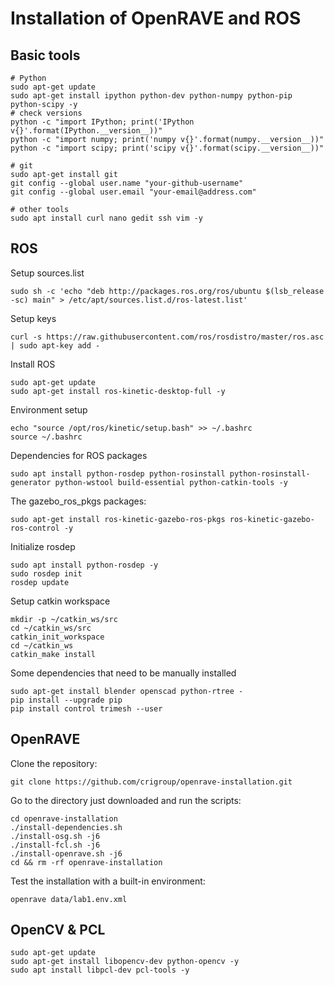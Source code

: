 # Installation of OpenRAVE and ROS
## Basic tools
```
# Python
sudo apt-get update
sudo apt-get install ipython python-dev python-numpy python-pip python-scipy -y
# check versions
python -c "import IPython; print('IPython v{}'.format(IPython.__version__))"
python -c "import numpy; print('numpy v{}'.format(numpy.__version__))"
python -c "import scipy; print('scipy v{}'.format(scipy.__version__))"

# git
sudo apt-get install git
git config --global user.name "your-github-username"
git config --global user.email "your-email@address.com"

# other tools
sudo apt install curl nano gedit ssh vim -y
```


## ROS
Setup sources.list
```
sudo sh -c 'echo "deb http://packages.ros.org/ros/ubuntu $(lsb_release -sc) main" > /etc/apt/sources.list.d/ros-latest.list'
```

Setup keys
```
curl -s https://raw.githubusercontent.com/ros/rosdistro/master/ros.asc | sudo apt-key add -
```

Install ROS
```
sudo apt-get update
sudo apt-get install ros-kinetic-desktop-full -y
```

Environment setup
```
echo "source /opt/ros/kinetic/setup.bash" >> ~/.bashrc
source ~/.bashrc
```

Dependencies for ROS packages
```
sudo apt install python-rosdep python-rosinstall python-rosinstall-generator python-wstool build-essential python-catkin-tools -y
```

The gazebo_ros_pkgs packages:
```
sudo apt-get install ros-kinetic-gazebo-ros-pkgs ros-kinetic-gazebo-ros-control -y
```

Initialize rosdep
```
sudo apt install python-rosdep -y
sudo rosdep init
rosdep update
```

Setup catkin workspace
```
mkdir -p ~/catkin_ws/src
cd ~/catkin_ws/src
catkin_init_workspace
cd ~/catkin_ws
catkin_make install
```

Some dependencies that need to be manually installed
```
sudo apt-get install blender openscad python-rtree -
pip install --upgrade pip
pip install control trimesh --user
```


## OpenRAVE
Clone the repository:
```
git clone https://github.com/crigroup/openrave-installation.git
```
Go to the directory just downloaded and run the scripts:
```
cd openrave-installation
./install-dependencies.sh
./install-osg.sh -j6
./install-fcl.sh -j6
./install-openrave.sh -j6
cd && rm -rf openrave-installation
```
Test the installation with a built-in environment:
```
openrave data/lab1.env.xml
```

## OpenCV & PCL
```
sudo apt-get update
sudo apt-get install libopencv-dev python-opencv -y
sudo apt install libpcl-dev pcl-tools -y
```



